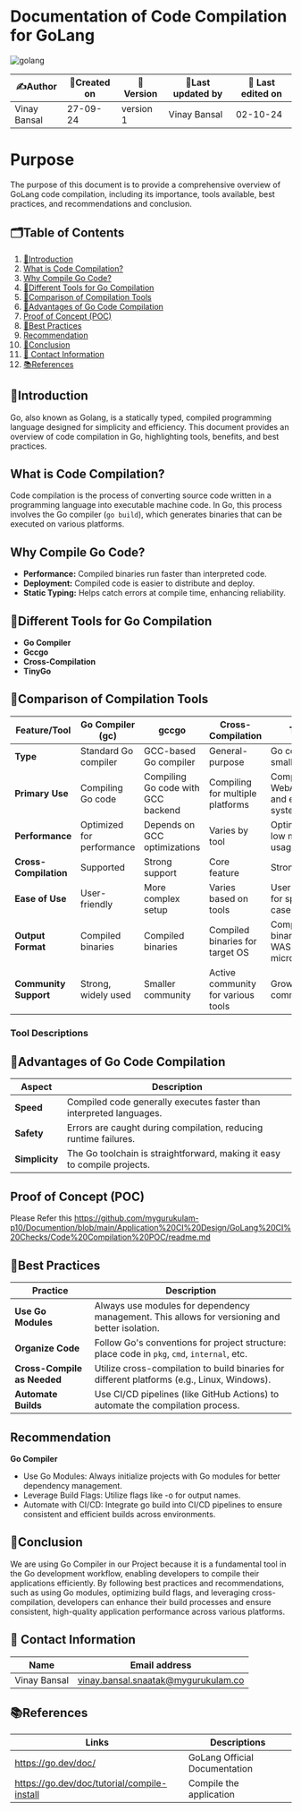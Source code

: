 # Documentation of Code Compilation for GoLang
![golang](https://github.com/user-attachments/assets/67dd5a3c-4561-44aa-99a5-a689b3d0d352)
  
| ✍️Author      | 📅Created on  |📌 Version    | 📝Last updated by |📅 Last edited on |
|-------------|-------------|------------|-----------------|----------------|
| Vinay Bansal | 27-09-24 | version 1 | Vinay Bansal | 02-10-24 |

# Purpose
The purpose of this document is to provide a comprehensive overview of GoLang code compilation, including its importance, tools available, best practices, and recommendations and conclusion.

##  🗂️Table of Contents
1. [📖Introduction](#introduction)
2. [What is Code Compilation?](#what-is-code-compilation)
3. [Why Compile Go Code?](#why-compile-go-code)
4. [🔧Different Tools for Go Compilation](#different-tools-for-go-compilation)
5. [🔬Comparison of Compilation Tools](#comparison-of-compilation-tools)
6. [🌟Advantages of Go Code Compilation](#advantages-of-go-code-compilation)
7. [Proof of Concept (POC)](#proof-of-concept-poc)
8. [📏Best Practices](#best-practices)
9. [Recommendation](#recommendation)
10. [📝Conclusion](#conclusion)
11. [📧 Contact Information](#-contact-information)
12. [📚References](#references)

## 📖Introduction
Go, also known as Golang, is a statically typed, compiled programming language designed for simplicity and efficiency. This document provides an overview of code compilation in Go, highlighting tools, benefits, and best practices.

## What is Code Compilation?
Code compilation is the process of converting source code written in a programming language into executable machine code. In Go, this process involves the Go compiler (`go build`), which generates binaries that can be executed on various platforms.

## Why Compile Go Code?
- **Performance:** Compiled binaries run faster than interpreted code.
- **Deployment:** Compiled code is easier to distribute and deploy.
- **Static Typing:** Helps catch errors at compile time, enhancing reliability.

## 🔧Different Tools for Go Compilation
- **Go Compiler**
- **Gccgo**
- **Cross-Compilation**
- **TinyGo**

## 🔬Comparison of Compilation Tools
| Feature/Tool        | Go Compiler (gc)                      | gccgo                                | Cross-Compilation                | TinyGo                         |
|---------------------|---------------------------------------|--------------------------------------|----------------------------------|--------------------------------|
| **Type**            | Standard Go compiler                  | GCC-based Go compiler                | General-purpose                  | Go compiler for small devices  |
| **Primary Use**     | Compiling Go code                     | Compiling Go code with GCC backend   | Compiling for multiple platforms  | Compiling for WebAssembly and embedded systems |
| **Performance**     | Optimized for performance             | Depends on GCC optimizations         | Varies by tool                   | Optimized for low memory usage  |
| **Cross-Compilation**| Supported                           | Strong support                       | Core feature                     | Strong support                  |
| **Ease of Use**     | User-friendly                        | More complex setup                   | Varies based on tools            | User-friendly for specific cases|
| **Output Format**   | Compiled binaries                    | Compiled binaries                    | Compiled binaries for target OS  | Compiled binaries for WASM and microcontrollers |
| **Community Support**| Strong, widely used                 | Smaller community                    | Active community for various tools| Growing community               |


### Tool Descriptions


## 🌟Advantages of Go Code Compilation
| **Aspect**   | **Description**                                                                 |
|--------------|---------------------------------------------------------------------------------|
| **Speed**    | Compiled code generally executes faster than interpreted languages.             |
| **Safety**   | Errors are caught during compilation, reducing runtime failures.                |
| **Simplicity** | The Go toolchain is straightforward, making it easy to compile projects.      |


## Proof of Concept (POC)

Please Refer this https://github.com/mygurukulam-p10/Documention/blob/main/Application%20CI%20Design/GoLang%20CI%20Checks/Code%20Compilation%20POC/readme.md

## 📏Best Practices
| Practice                  | Description                                                                                      |
|--------------------------|--------------------------------------------------------------------------------------------------|
| **Use Go Modules**       | Always use modules for dependency management. This allows for versioning and better isolation.  |
| **Organize Code**        | Follow Go's conventions for project structure: place code in `pkg`, `cmd`, `internal`, etc.     |
| **Cross-Compile as Needed** | Utilize cross-compilation to build binaries for different platforms (e.g., Linux, Windows).     |
| **Automate Builds**      | Use CI/CD pipelines (like GitHub Actions) to automate the compilation process.     |

## Recommendation
**Go Compiler**
- Use Go Modules: Always initialize projects with Go modules for better dependency management.
- Leverage Build Flags: Utilize flags like -o for output names.
- Automate with CI/CD: Integrate go build into CI/CD pipelines to ensure consistent and efficient builds across environments.

## 📝Conclusion
We are using Go Compiler in our Project because it is a fundamental tool in the Go development workflow, enabling developers to compile their applications efficiently. By following best practices and recommendations, such as using Go modules, optimizing build flags, and leveraging cross-compilation, developers can enhance their build processes and ensure consistent, high-quality application performance across various platforms.

##  📧 Contact Information
| Name | Email address|
|------|---------------------|
| Vinay Bansal | vinay.bansal.snaatak@mygurukulam.co |

## 📚References
| Links | Descriptions|
|------|---------------------|
|  https://go.dev/doc/ | GoLang Official Documentation |
| https://go.dev/doc/tutorial/compile-install| Compile the application |
